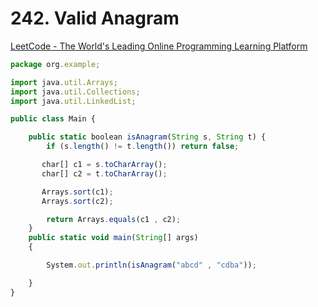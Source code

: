 # 242. Valid Anagram

[LeetCode - The World's Leading Online Programming Learning Platform](https://leetcode.com/problems/valid-anagram/description)

```jsx
package org.example;

import java.util.Arrays;
import java.util.Collections;
import java.util.LinkedList;

public class Main {

    public static boolean isAnagram(String s, String t) {
        if (s.length() != t.length()) return false;

       char[] c1 = s.toCharArray();
       char[] c2 = t.toCharArray();

       Arrays.sort(c1);
       Arrays.sort(c2);

        return Arrays.equals(c1 , c2);
    }
    public static void main(String[] args)
    {

        System.out.println(isAnagram("abcd" , "cdba"));

    }
}
```